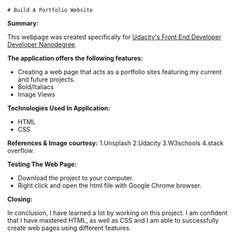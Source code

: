 	# Build A Portfolio Website

**Summary:**

This webpage was created specifically for [Udacity's Front End Developer Developer Nanodegree](https://www.udacity.com).

**The application offers the following features:**

* Creating a web page that acts as a portfolio sites featuring my current and future projects.
* Bold/Italiacs
* Image Views

**Technologies Used In Application:**

* HTML
* CSS

**References & Image courtesy:**
1.Unsplash
2.Udacity
3.W3schools
4.stack overflow.

**Testing The Web Page:**

* Download the project to your computer.
* Right click and open the html file with Google Chrome browser.

**Closing:**

In conclusion, I have learned a lot by working on this project. I am confident that I have mastered HTML, as well as CSS and I am able to successfully create web pages using different features.
